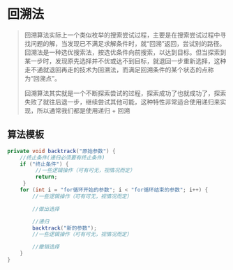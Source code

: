 # 回溯法
> ​		回溯算法实际上一个类似枚举的搜索尝试过程，主要是在搜索尝试过程中寻找问题的解，当发现已不满足求解条件时，就“回溯”返回，尝试别的路径。回溯法是一种选优搜索法，按选优条件向前搜索，以达到目标。但当探索到某一步时，发现原先选择并不优或达不到目标，就退回一步重新选择，这种走不通就退回再走的技术为回溯法，而满足回溯条件的某个状态的点称为“回溯点”。
>
> ​		回溯算法其实就是一个不断探索尝试的过程，探索成功了也就成功了，探索失败了就往后退一步，继续尝试其他可能，这种特性非常适合使用递归来实现，所以通常我们都是使用递归 + 回溯

## 算法模板

```java
private void backtrack("原始参数") {
    //终止条件(递归必须要有终止条件)
    if ("终止条件") {
         //一些逻辑操作（可有可无，视情况而定）
         return;
     }
    for (int i = "for循环开始的参数"; i < "for循环结束的参数"; i++) {
        //一些逻辑操作（可有可无，视情况而定）

        //做出选择

        //递归
        backtrack("新的参数");
        //一些逻辑操作（可有可无，视情况而定）

        //撤销选择
    }
}
```

